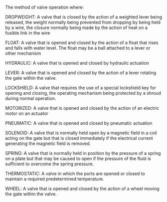 The method of valve operation where:



DROPWEIGHT: A valve that is closed by the action of a weighted lever being released, the weight normally being prevented from dropping by being held by a wire, the closure normally being made by the action of heat on a fusible link in the wire

FLOAT: A valve that is opened and closed by the action of a float that rises and falls with water level. The float may be a ball attached to a lever or other mechanism

HYDRAULIC: A valve that is opened and closed by hydraulic actuation

LEVER: A valve that is opened and closed by the action of a lever rotating the gate within the valve.

LOCKSHIELD: A valve that requires the use of a special lockshield key for opening and closing, the operating mechanism being protected by a shroud during normal operation.

MOTORIZED: A valve that is opened and closed by the action of an electric motor on an actuator

PNEUMATIC: A valve that is opened and closed by pneumatic actuation

SOLENOID: A valve that is normally held open by a magnetic field in a coil acting on the gate but that is closed immediately if the electrical current generating the magnetic field is removed.

SPRING: A valve that is normally held in position by the pressure of a spring on a plate but that may be caused to open if the pressure of the fluid is sufficient to overcome the spring pressure.

THERMOSTATIC: A valve in which the ports are opened or closed to maintain a required predetermined temperature.

WHEEL: A valve that is opened and closed by the action of a wheel moving the gate within the valve.
